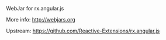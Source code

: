 WebJar for rx.angular.js

More info: http://webjars.org

Upstream: https://github.com/Reactive-Extensions/rx.angular.js
